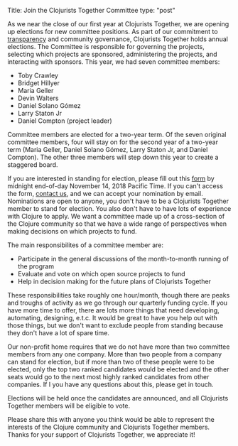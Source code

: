 Title: Join the Clojurists Together Committee
type: "post"

As we near the close of our first year at Clojurists Together, we are opening up elections for new committee positions. As part of our commitment to [transparency](/transparency/) and community governance, Clojurists Together holds annual elections. The Committee is responsible for governing the projects, selecting which projects are sponsored, administering the projects, and interacting with sponsors. This year, we had seven committee members:

* Toby Crawley
* Bridget Hillyer
* Maria Geller
* Devin Walters
* Daniel Solano Gómez
* Larry Staton Jr
* Daniel Compton (project leader)

Committee members are elected for a two-year term. Of the seven original committee members, four will stay on for the second year of a two-year term (Maria Geller, Daniel Solano Gómez, Larry Staton Jr, and Daniel Compton). The other three members will step down this year to create a staggered board.

If you are interested in standing for election, please fill out this [form](https://docs.google.com/forms/d/e/1FAIpQLSeW9P_4Z5jon792l_63fAUzbAocG4D3tDIDWp30TCgobIduEg/viewform?usp=sf_link) by midnight end-of-day November 14, 2018 Pacific Time. If you can't access the form, [contact us](/contact/), and we can accept your nomination by email. Nominations are open to anyone, you don't have to be a Clojurists Together member to stand for election. You also don't have to have lots of experience with Clojure to apply. We want a committee made up of a cross-section of the Clojure community so that we have a wide range of perspectives when making decisions on which projects to fund.

The main responsibilites of a committee member are:

* Participate in the general discussions of the month-to-month running of the program
* Evaluate and vote on which open source projects to fund
* Help in decision making for the future plans of Clojurists Together

These responsibilities take roughly one hour/month, though there are peaks and troughs of activity as we go through our quarterly funding cycle. If you have more time to offer, there are lots more things that need developing, automating, designing, e.t.c. It would be great to have you help out with those things, but we don't want to exclude people from standing because they don't have a lot of spare time.

Our non-profit home requires that we do not have more than two committee members from any one company. More than two people from a company can stand for election, but if more than two of these people were to be elected, only the top two ranked candidates would be elected and the other seats would go to the next most highly ranked candidates from other companies. If I you have any questions about this, please get in touch.

Elections will be held once the candidates are announced, and all Clojurists Together members will be eligible to vote.

Please share this with anyone you think would be able to represent the interests of the Clojure community and Clojurists Together members. Thanks for your support of Clojurists Together, we appreciate it!
